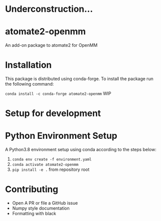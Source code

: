 # Underconstruction...

# atomate2-openmm
An add-on package to atomate2 for OpenMM

# Installation

This package is distributed using conda-forge. To install the package run the following command:
  
`conda install -c conda-forge atomate2-openmm`
WIP

# Setup for development

# Python Environment Setup

A Python3.8 environment setup using conda according to the steps below:

1. `conda env create -f environment.yaml`
2. `conda activate atomate2-openmm`
3. `pip install -e .` from repository root

# Contributing
- Open A PR or file a GitHub issue
- Numpy style documentation
- Formatting with black
